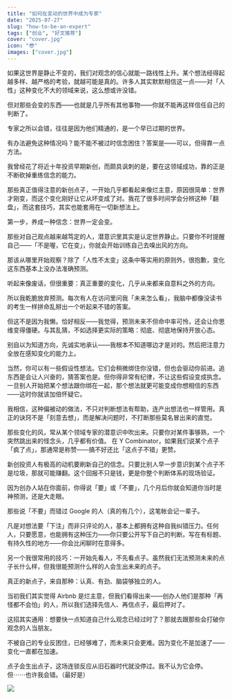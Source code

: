 ```yaml
---
title: "如何在变动的世界中成为专家"
date: "2025-07-27"
slug: "how-to-be-an-expert"
tags: ["创业", "好文推荐"]
cover: "cover.jpg"
icon: "😎"
images: ["cover.jpg"]
---
```

如果这世界是静止不变的，我们对观念的信心就能一路线性上升。某个想法经得起越多样、越严格的考验，就越可能是真的。许多人其实默默相信这一点——对「人性」这种变化不大的领域来说，这么想或许没错。



但对那些会变的东西——也就是几乎所有其他事物——你就不能再这样信任自己的判断了。



专家之所以会错，往往是因为他们精通的，是一个早已过期的世界。



有办法避免这种情况吗？能不能不被过时信念困住？答案是——可以，但得靠一点方法。



我曾经花了将近十年投资早期新创，而颇具讽刺的是，要在这领域成功，靠的正是不断砍掉重练信念的能力。



那些真正值得注意的新创点子，一开始几乎都看起来像烂主意，原因很简单：世界才刚变，而这个变化刚好让它从坏变成了对。我花了很多时间学会分辨这种「翻盘」，而这套技巧，其实也能套用在一切新想法上。



第一步，养成一种信念：世界一定会变。



那些对自己观点越来越笃定的人，潜意识里其实是认定世界静止。只要你不时提醒自己——「不是喔，它在变」，你就会开始训练自己去嗅出风的方向。



那该从哪里开始观察？除了「人性不太变」这条中等实用的原则外，很抱歉，变化这东西基本上没办法准确预测。



听起来像废话，但很重要：真正重要的变化，几乎从来都来自意料之外的方向。



所以我乾脆放弃预测。每次有人在访问里问我「未来怎么看」，我脑中都像没读书的考生一样拼命乱掰出一个听起来不错的答案。



但这不是因为我懒。恰好相反——我觉得，预测未来不但命中率可怜，还会让你思维变得僵硬。与其乱猜，不如选择更实际的策略：彻底、彻底地保持开放心态。



别自以为知道方向，先诚实地承认——我根本不知道哪边才是对的。然后把注意力全放在感知变化的能力上。



当然，你可以有一些假设性想法。它们会稍微绑住你没错，但也会驱动你前进。追东西是会让人兴奋的，猜答案也是。但你得非常有纪律，不让这些假设变成执念。
一旦别人开始把某个想法跟你绑在一起，那个想法就更可能变成你想相信的东西——这时你就该加倍怀疑它。



我相信，这种偏被动的做法，不只对判断想法有帮助，连产出想法也一样管用。真正的诀窍不是「刻意去想」，而是解决问题时，不打断那些莫名冒出来的直觉。



那些变化的风，常从某个领域专家的潜意识中吹出来。只要你对某件事够熟，一个突然跳出来的怪念头，几乎都有价值。
在 Y Combinator，如果我们说某个点子「疯了点」，那通常是称赞——搞不好还比「这点子不错」更赞。



新创投资人有极高的动机要刷新自己的信念。只要比别人早一步意识到某个点子不是垃圾，那就可能赚翻。这个回报不只是钱，更是你整个判断体系的现场验证。



因为创办人站在你面前，你得说「要」或「不要」，几个月后你就会知道你当时是神预测，还是大走眼。



那些说「不要」而错过 Google 的人（真的有几个），这笔帐会记一辈子。



凡是对想法要「下注」而非只评论的人，基本上都拥有这种自我纠错压力。任何人，只要愿意，也能拥有这种压力——你只要公开写下自己的判断。写在有标题、有持久性的地方——你会比闲聊时在意得多。



另一个我很常用的技巧：一开始先看人，不先看点子。虽然我们无法预测未来的点子长什么样，但我很能预测什么样的人会生出未来的点子。



真正的新点子，来自那种：认真、有劲、脑袋够独立的人。



当初我们其实觉得 Airbnb 是烂主意，但我们看得出来——创办人他们是那种「再怪都不会怕」的人，所以我们选择先信人、再信点子，最后押对了。



这招其实通用：想要快一点知道自己什么观念已经过时了？那就去跟那些会打破你观念的人当朋友。



不被自己的专业反困住，已经够难了，而未来只会更难。因为变化不是加速了——变化一直都在加速。



点子会生出点子，这场连锁反应从旧石器时代就没停过。我不认为它会停。
但⋯⋯也许我会错。（最好是）




![](https://prod-files-secure.s3.us-west-2.amazonaws.com/112d0858-5090-4d34-a606-b75eb8d65fd2/46476355-9cf3-4e99-9b7a-3531bc426380/1000202064.png?X-Amz-Algorithm=AWS4-HMAC-SHA256&X-Amz-Content-Sha256=UNSIGNED-PAYLOAD&X-Amz-Credential=ASIAZI2LB466VWQLT5QD%2F20250803%2Fus-west-2%2Fs3%2Faws4_request&X-Amz-Date=20250803T161618Z&X-Amz-Expires=3600&X-Amz-Security-Token=IQoJb3JpZ2luX2VjEPj%2F%2F%2F%2F%2F%2F%2F%2F%2F%2FwEaCXVzLXdlc3QtMiJHMEUCIBwfG0cOtdaCVOx%2BWR%2BRpw44wiiJ39lH%2BcKRuE2d12OvAiEAyjeE8blMxTf8KspZosHA3qu4s92cs7GtcZxZxxazvKIq%2FwMIMRAAGgw2Mzc0MjMxODM4MDUiDGtP6srxE0DrrW50EyrcA%2FCsR3B7XzXxnxSc3e56m1O1HMip803JwpO3zrQxA2K0krnGEEyocsDmjUzhdI4PLBVf1yU96%2FA38UvOCdGDOlp%2B66af%2Fip0xUV7B0s7cRrI%2FnRBBQm%2BTuC8nJl7ap9lPTQaHvhBefMgezZSBx8cDH70GcPSG7CqqEXHwrOUP11NYwTkTOMJ%2FpL9MEkOWw2bGwy9KfgA%2F4lG2AT8LQzbX3Hj89dmJhAlExtxAW02uvZExVLrqAZSiBw8kqen7SsnDu64bhtKIfrN04lIXVUAKiOobsjTeauRLVaJNyfnkzBJOjzoJ%2Bq0lFerhtV992%2BcBGpfZtpFPZAKME2qlKJqdxPteIFfZ1cj22hMgq2NR5Sm1UHH4RtjLQ9W8OsDVNTLJ1R8QEjxfw2gCBN5dKljtZ55uJEOoxcWnaSL73wqyDAEagLleWW5ZvkSHSqKiVuy07jMij9y2U%2BwnWSmHsvu7rYQLxCUIn77c%2FEKnHe34%2BUX4IJTWgcqjk1WJA6AoyMBhBw4gIIeRlNaGxx4g%2FEX258g7c37wVPuXDxzuykw50T49iVif7tg3AsTWvPfIQitYEQGuyHK%2F42ZYnG%2BoDRUgYJKLcZ0zKYZRILDyvLoBYHlQ0hzPYw8miymGaxhMK2SvsQGOqUBv%2BxilZYuDAO6ZaN5FewaS%2FGvnMRmPh8YRHD7zgvKewqPav6cB5Mw6ZOxE%2F3psHJMUxcWDtqeQ%2FxdOFhTGpdi4VyxapXjBhzyAg7Y3r%2BkJTyfPEja4AavL2CGQDrz9Wyf%2BAwFBW6uf6uC57cTvVccNywX5xL1v8NkOZxKkcI%2FHh3Jcpsv0P1tT8iSlVvKPRHn1rIujfLJubCs2DTKVlthWaayS%2Bu3&X-Amz-Signature=b354dc8d9f5f05292fd24e9213ab5549cbae18a68554615c3580b9ee05e03d36&X-Amz-SignedHeaders=host&x-amz-checksum-mode=ENABLED&x-id=GetObject)

